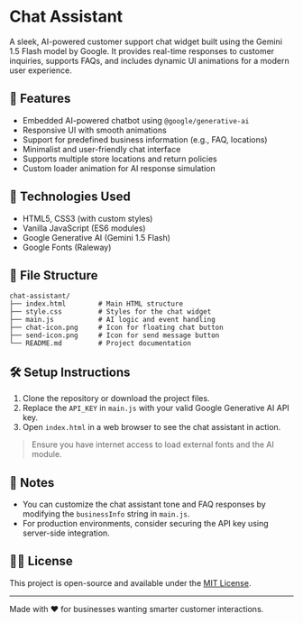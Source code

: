 # Chat Assistant

A sleek, AI-powered customer support chat widget built using the Gemini 1.5 Flash model by Google. It provides real-time responses to customer inquiries, supports FAQs, and includes dynamic UI animations for a modern user experience.

## 🚀 Features

- Embedded AI-powered chatbot using `@google/generative-ai`
- Responsive UI with smooth animations
- Support for predefined business information (e.g., FAQ, locations)
- Minimalist and user-friendly chat interface
- Supports multiple store locations and return policies
- Custom loader animation for AI response simulation

## 🧩 Technologies Used

- HTML5, CSS3 (with custom styles)
- Vanilla JavaScript (ES6 modules)
- Google Generative AI (Gemini 1.5 Flash)
- Google Fonts (Raleway)

## 📁 File Structure

```
chat-assistant/
├── index.html        # Main HTML structure
├── style.css         # Styles for the chat widget
├── main.js           # AI logic and event handling
├── chat-icon.png     # Icon for floating chat button
├── send-icon.png     # Icon for send message button
└── README.md         # Project documentation
```

## 🛠 Setup Instructions

1. Clone the repository or download the project files.
2. Replace the `API_KEY` in `main.js` with your valid Google Generative AI API key.
3. Open `index.html` in a web browser to see the chat assistant in action.

> Ensure you have internet access to load external fonts and the AI module.

## 📌 Notes

- You can customize the chat assistant tone and FAQ responses by modifying the `businessInfo` string in `main.js`.
- For production environments, consider securing the API key using server-side integration.

## 🧑‍💼 License

This project is open-source and available under the [MIT License](LICENSE).

---

Made with ❤️ for businesses wanting smarter customer interactions.
